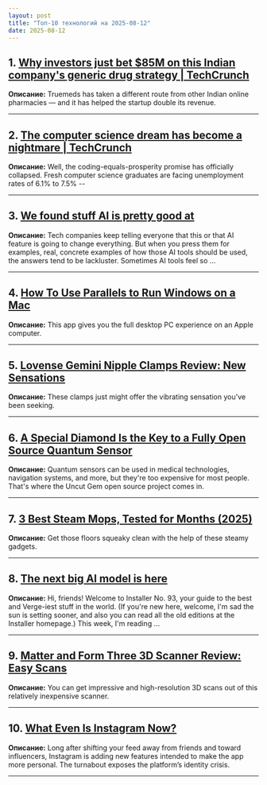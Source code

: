 ```yaml
---
layout: post
title: "Топ-10 технологий на 2025-08-12"
date: 2025-08-12
---
```


## 1. [Why investors just bet $85M on this Indian company's generic drug strategy | TechCrunch](https://techcrunch.com/2025/08/10/truemeds-challenged-how-indians-buy-medicine-and-saw-a-3-6x-jump-in-valuation/)

**Описание:** Truemeds has taken a different route from other Indian online pharmacies — and it has helped the startup double its revenue.

---

## 2. [The computer science dream has become a nightmare | TechCrunch](https://techcrunch.com/2025/08/10/the-computer-science-dream-has-become-a-nightmare/)

**Описание:** Well, the coding-equals-prosperity promise has officially collapsed. Fresh computer science graduates are facing unemployment rates of 6.1% to 7.5% --

---

## 3. [We found stuff AI is pretty good at](https://www.theverge.com/podcast/756701/ai-tools-chatgpt-gemini-vergecast)

**Описание:** Tech companies keep telling everyone that this or that AI feature is going to change everything. But when you press them for examples, real, concrete examples of how those AI tools should be used, the answers tend to be lackluster. Sometimes AI tools feel so …

---

## 4. [How To Use Parallels to Run Windows on a Mac](https://www.wired.com/story/how-to-use-parallels-to-run-windows-on-a-mac/)

**Описание:** This app gives you the full desktop PC experience on an Apple computer.

---

## 5. [Lovense Gemini Nipple Clamps Review: New Sensations](https://www.wired.com/review/lovense-gemini-nipple-clamps/)

**Описание:** These clamps just might offer the vibrating sensation you've been seeking.

---

## 6. [A Special Diamond Is the Key to a Fully Open Source Quantum Sensor](https://www.wired.com/story/fully-open-source-quantum-sensor-uncut-gem/)

**Описание:** Quantum sensors can be used in medical technologies, navigation systems, and more, but they're too expensive for most people. That's where the Uncut Gem open source project comes in.

---

## 7. [3 Best Steam Mops, Tested for Months (2025)](https://www.wired.com/gallery/best-steam-mops/)

**Описание:** Get those floors squeaky clean with the help of these steamy gadgets.

---

## 8. [The next big AI model is here](https://www.theverge.com/installer-newsletter/757086/openai-gpt-5-chatgpt-roku-howdy-camp-snap-cs-8-fortnite-installer)

**Описание:** Hi, friends! Welcome to Installer No. 93, your guide to the best and Verge-iest stuff in the world. (If you're new here, welcome, I'm sad the sun is setting sooner, and also you can read all the old editions at the Installer homepage.) This week, I'm reading …

---

## 9. [Matter and Form Three 3D Scanner Review: Easy Scans](https://www.wired.com/review/matter-and-form-three-3d-scanner/)

**Описание:** You can get impressive and high-resolution 3D scans out of this relatively inexpensive scanner.

---

## 10. [What Even Is Instagram Now?](https://www.wired.com/story/what-even-is-instagram-now/)

**Описание:** Long after shifting your feed away from friends and toward influencers, Instagram is adding new features intended to make the app more personal. The turnabout exposes the platform’s identity crisis.

---

